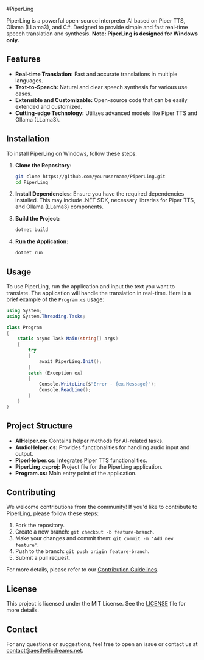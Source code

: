 #PiperLing

PiperLing is a powerful open-source interpreter AI based on Piper TTS, Ollama (LLama3), and C#. Designed to provide simple and fast real-time speech translation and synthesis. **Note: PiperLing is designed for Windows only.**

## Features

- **Real-time Translation:** Fast and accurate translations in multiple languages.
- **Text-to-Speech:** Natural and clear speech synthesis for various use cases.
- **Extensible and Customizable:** Open-source code that can be easily extended and customized.
- **Cutting-edge Technology:** Utilizes advanced models like Piper TTS and Ollama (LLama3).

## Installation

To install PiperLing on Windows, follow these steps:

1. **Clone the Repository:**
   ```bash
   git clone https://github.com/yourusername/PiperLing.git
   cd PiperLing
   ```

2. **Install Dependencies:**
   Ensure you have the required dependencies installed. This may include .NET SDK, necessary libraries for Piper TTS, and Ollama (LLama3) components.

3. **Build the Project:**
   ```bash
   dotnet build
   ```

4. **Run the Application:**
   ```bash
   dotnet run
   ```

## Usage

To use PiperLing, run the application and input the text you want to translate. The application will handle the translation in real-time. Here is a brief example of the `Program.cs` usage:

```csharp
using System;
using System.Threading.Tasks;

class Program
{
    static async Task Main(string[] args)
    {
        try
        {
            await PiperLing.Init();
        }
        catch (Exception ex)
        {
            Console.WriteLine($"Error - {ex.Message}");
            Console.ReadLine();
        }
    }
}
```

## Project Structure

- **AIHelper.cs:** Contains helper methods for AI-related tasks.
- **AudioHelper.cs:** Provides functionalities for handling audio input and output.
- **PiperHelper.cs:** Integrates Piper TTS functionalities.
- **PiperLing.csproj:** Project file for the PiperLing application.
- **Program.cs:** Main entry point of the application.

## Contributing

We welcome contributions from the community! If you'd like to contribute to PiperLing, please follow these steps:

1. Fork the repository.
2. Create a new branch: `git checkout -b feature-branch`.
3. Make your changes and commit them: `git commit -m 'Add new feature'`.
4. Push to the branch: `git push origin feature-branch`.
5. Submit a pull request.

For more details, please refer to our [Contribution Guidelines](CONTRIBUTING.md).

## License

This project is licensed under the MIT License. See the [LICENSE](LICENSE) file for more details.

## Contact

For any questions or suggestions, feel free to open an issue or contact us at [contact@aestheticdreams.net](mailto:contact@aestheticdreams.net).
